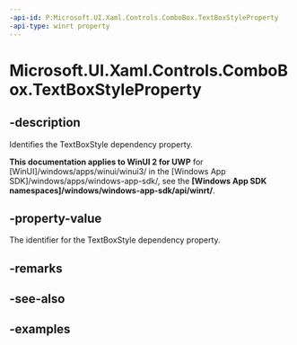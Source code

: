 ```yaml
---
-api-id: P:Microsoft.UI.Xaml.Controls.ComboBox.TextBoxStyleProperty
-api-type: winrt property
---
```


<!-- Property syntax.
public DependencyProperty TextBoxStyleProperty { get; }
-->

# Microsoft.UI.Xaml.Controls.ComboBox.TextBoxStyleProperty

## -description

Identifies the TextBoxStyle dependency property.

**This documentation applies to WinUI 2 for UWP** for [WinUI]/windows/apps/winui/winui3/ in the [Windows App SDK]/windows/apps/windows-app-sdk/, see the **[Windows App SDK namespaces]/windows/windows-app-sdk/api/winrt/**.

## -property-value

The identifier for the TextBoxStyle dependency property.

## -remarks

## -see-also

## -examples

